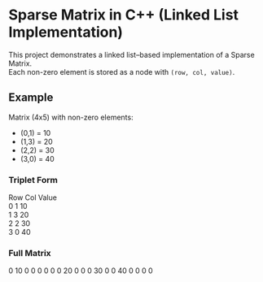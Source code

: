# Sparse Matrix in C++ (Linked List Implementation)

This project demonstrates a linked list–based implementation of a Sparse Matrix.  
Each non-zero element is stored as a node with `(row, col, value)`.

## Example
Matrix (4x5) with non-zero elements:
- (0,1) = 10
- (1,3) = 20
- (2,2) = 30
- (3,0) = 40

### Triplet Form
Row Col Value  
0   1   10  
1   3   20  
2   2   30  
3   0   40  

### Full Matrix
0 10 0 0 0
0 0 0 20 0
0 0 30 0 0
40 0 0 0 0
